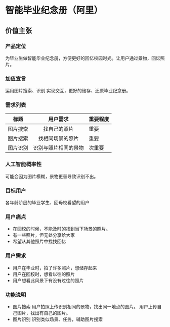 # 智能毕业纪念册（阿里）

## 价值主张
### 产品定位
为毕业生做智能毕业纪念册，方便更好的回忆校园时光。让用户通过景物，回忆照片。

### 加值宣言
运用图片搜索、识别
实现交互，更好的储存、还原毕业纪念册。

### 需求列表
标题|用户需求|重要程度
---|:--:|---
图片搜索|找自己的照片|重要
图片搜索|找相同场景的照片|重要
图片识别|识别与照片相同的景物|次重要

### 人工智能概率性
可能会因为图片模糊，景物更替导致识别不出。

### 目标用户
各年龄阶层的毕业学生、回母校看望的用户

### 用户痛点
- 在回校的时候，不能及时的找到当下场景的照片。
- 有一些照片，但无处分享给大家
- 希望从其他照片中找找回忆
 
### 用户需求
- 用户在毕业时，拍了许多照片，想储存起来
- 用户在回校时，想看以往的照片
- 用户想看此风景下有没有过往的照片

### 功能说明
- 图片搜索
用户拍照上传识别相同的景物，找出同一地点的图片。
用户上传自己图片，找出有自己的图片。
- 图片识别
识别类似场景、任务，辅助图片搜索
